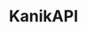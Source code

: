 ---
layout: default
description: build container images as a service
shortname: kanik
timestamp: Fri, 04 Feb 2022 17:09:45 GMT
title: KanikAPI
tool/software: KanikAPI
uuid: 8340f07a-6914-4257-9e77-8bca1350e6ab
website_link: '?'
---